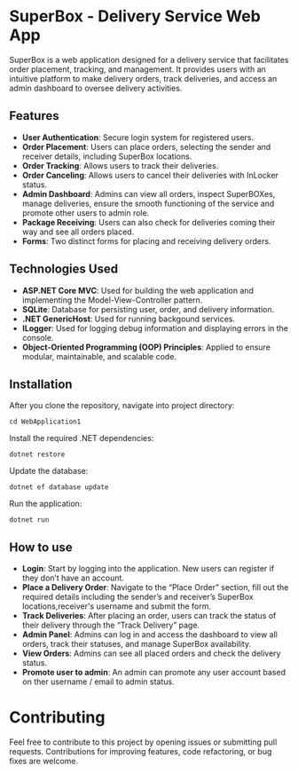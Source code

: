 # SuperBox - Delivery Service Web App

SuperBox is a web application designed for a delivery service that facilitates order placement, tracking, and management. It provides users with an intuitive platform to make delivery orders, track deliveries, and access an admin dashboard to oversee delivery activities.

## Features

- **User Authentication**: Secure login system for registered users.
- **Order Placement**: Users can place orders, selecting the sender and receiver details, including SuperBox locations.
- **Order Tracking**: Allows users to track their deliveries.
- **Order Canceling**: Allows users to cancel their deliveries with InLocker status.
- **Admin Dashboard**: Admins can view all orders, inspect SuperBOXes, manage deliveries, ensure the smooth functioning of the service and promote other users to admin role.
- **Package Receiving**: Users can also check for deliveries coming their way and see all orders placed.
- **Forms**: Two distinct forms for placing and receiving delivery orders.

## Technologies Used

- **ASP.NET Core MVC**: Used for building the web application and implementing the Model-View-Controller pattern.
- **SQLite**: Database for persisting user, order, and delivery information.
- **.NET GenericHost**: Used for running backgound services.
- **ILogger**: Used for logging debug information and displaying errors in the console.
- **Object-Oriented Programming (OOP) Principles**: Applied to ensure modular, maintainable, and scalable code.

## Installation

After you clone the repository, navigate into project directory:

```console
cd WebApplication1
```
Install the required .NET dependencies:
```console
dotnet restore
```
Update the database:
```console
dotnet ef database update
```
Run the application:
```console
dotnet run
```
## How to use
- **Login**: Start by logging into the application. New users can register if they don’t have an account.
- **Place a Delivery Order**: Navigate to the “Place Order” section, fill out the required details including the sender’s and receiver’s SuperBox locations,receiver's username and submit the form.
- **Track Deliveries**: After placing an order, users can track the status of their delivery through the “Track Delivery” page.
- **Admin Panel**: Admins can log in and access the dashboard to view all orders, track their statuses, and manage SuperBox availability.
- **View Orders**: Admins can see all placed orders and check the delivery status.
- **Promote user to admin**: An admin can promote any user account based on ther username / email to admin status.
  
# Contributing
Feel free to contribute to this project by opening issues or submitting pull requests. Contributions for improving features, code refactoring, or bug fixes are welcome.
